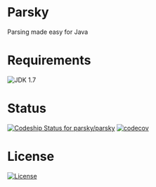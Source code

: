 # Parsky

Parsing made easy for Java

# Requirements

![JDK 1.7](https://img.shields.io/badge/jdk-1.7-blue.svg)


# Status

[ ![Codeship Status for parsky/parsky](https://app.codeship.com/projects/4c7e4cc0-6f37-0135-60e6-4ae74039163a/status?branch=master)](https://app.codeship.com/projects/242826)
[![codecov](https://codecov.io/gh/parsky/parsky/branch/master/graph/badge.svg)](https://codecov.io/gh/parsky/parsky)


# License

[![License](https://img.shields.io/badge/License-Apache%202.0-blue.svg)](https://opensource.org/licenses/Apache-2.0)
